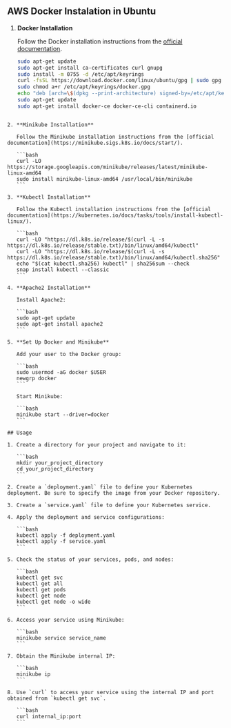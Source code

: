 ## AWS Docker Instalation in Ubuntu

1. **Docker Installation**

   Follow the Docker installation instructions from the [official documentation](https://docs.docker.com/engine/install/ubuntu/).

   ```bash
   sudo apt-get update
   sudo apt-get install ca-certificates curl gnupg
   sudo install -m 0755 -d /etc/apt/keyrings
   curl -fsSL https://download.docker.com/linux/ubuntu/gpg | sudo gpg --dearmor -o /etc/apt/keyrings/docker.gpg
   sudo chmod a+r /etc/apt/keyrings/docker.gpg
   echo "deb [arch=\$(dpkg --print-architecture) signed-by=/etc/apt/keyrings/docker.gpg] https://download.docker.com/linux/ubuntu \$(. /etc/os-release && echo \"\$VERSION_CODENAME\") stable" | sudo tee /etc/apt/sources.list.d/docker.list > /dev/null
   sudo apt-get update
   sudo apt-get install docker-ce docker-ce-cli containerd.io
   ```

````

2. **Minikube Installation**

   Follow the Minikube installation instructions from the [official documentation](https://minikube.sigs.k8s.io/docs/start/).

   ```bash
   curl -LO https://storage.googleapis.com/minikube/releases/latest/minikube-linux-amd64
   sudo install minikube-linux-amd64 /usr/local/bin/minikube
   ```

3. **Kubectl Installation**

   Follow the Kubectl installation instructions from the [official documentation](https://kubernetes.io/docs/tasks/tools/install-kubectl-linux/).

   ```bash
   curl -LO "https://dl.k8s.io/release/$(curl -L -s https://dl.k8s.io/release/stable.txt)/bin/linux/amd64/kubectl"
   curl -LO "https://dl.k8s.io/release/$(curl -L -s https://dl.k8s.io/release/stable.txt)/bin/linux/amd64/kubectl.sha256"
   echo "$(cat kubectl.sha256) kubectl" | sha256sum --check
   snap install kubectl --classic
   ```

4. **Apache2 Installation**

   Install Apache2:

   ```bash
   sudo apt-get update
   sudo apt-get install apache2
   ```

5. **Set Up Docker and Minikube**

   Add your user to the Docker group:

   ```bash
   sudo usermod -aG docker $USER
   newgrp docker
   ```

   Start Minikube:

   ```bash
   minikube start --driver=docker
   ```

## Usage

1. Create a directory for your project and navigate to it:

   ```bash
   mkdir your_project_directory
   cd your_project_directory
   ```

2. Create a `deployment.yaml` file to define your Kubernetes deployment. Be sure to specify the image from your Docker repository.

3. Create a `service.yaml` file to define your Kubernetes service.

4. Apply the deployment and service configurations:

   ```bash
   kubectl apply -f deployment.yaml
   kubectl apply -f service.yaml
   ```

5. Check the status of your services, pods, and nodes:

   ```bash
   kubectl get svc
   kubectl get all
   kubectl get pods
   kubectl get node
   kubectl get node -o wide
   ```

6. Access your service using Minikube:

   ```bash
   minikube service service_name
   ```

7. Obtain the Minikube internal IP:

   ```bash
   minikube ip
   ```

8. Use `curl` to access your service using the internal IP and port obtained from `kubectl get svc`.

   ```bash
   curl internal_ip:port
   ```

````
